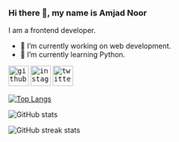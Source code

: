 ### Hi there 👋, my name is Amjad Noor
I am a frontend developer.

- 🔭 I’m currently working on web development.
- 🌱 I’m currently learning Python.


<kbd>[<img src='https://cdn.jsdelivr.net/npm/simple-icons@3.0.1/icons/github.svg' alt='github' height='40'>](https://github.com/AmjadNoor)</kbd>
<kbd>[<img src='https://cdn.jsdelivr.net/npm/simple-icons@3.0.1/icons/instagram.svg' alt='instagram' height='40'>](https://www.instagram.com/this_is_Amjad_Noor/)</kbd>
<kbd>[<img src='https://cdn.jsdelivr.net/npm/simple-icons@3.0.1/icons/twitter.svg' alt='twitter' height='40'>](https://twitter.com/AmjadNo99260089)</kbd>

[![Top Langs](https://github-readme-stats.vercel.app/api/top-langs/?username=AmjadNoor&layout=compact&theme=dark)](https://github.com/AmjadNoor)

![GitHub stats](https://github-readme-stats.vercel.app/api?username=AmjadNoor&theme=dark&show_icons=true)  

![GitHub streak stats](https://github-readme-streak-stats.herokuapp.com/?user=AmjadNoor&theme=dark)


